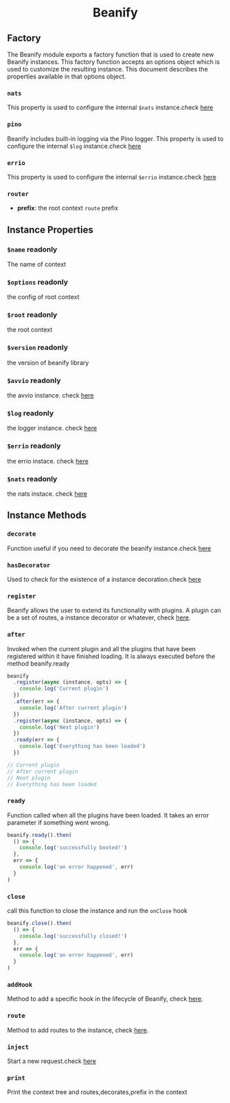 <h1 align="center">Beanify</h1>

## Factory

The Beanify module exports a factory function that is used to create new Beanify instances. This factory function accepts an options object which is used to customize the resulting instance. This document describes the properties available in that options object.

### `nats`

This property is used to configure the internal `$nats` instance.check [here](https://github.com/nats-io/nats.js#connect-options)

### `pino`

Beanify includes built-in logging via the Pino logger. This property is used to configure the internal `$log` instance.check [here](https://github.com/pinojs/pino/blob/master/docs/api.md#options)

### `errio`

This property is used to configure the internal `$errio` instance.check [here](https://github.com/causal-agent/errio#options)

### `router`

- **prefix**: the root context `route` prefix

## Instance Properties

### `$name` readonly

The name of context

### `$options` readonly

the config of root context

### `$root` readonly

the root context

### `$version` readonly

the version of beanify library

### `$avvio` readonly

the avvio instance. check [here](https://github.com/fastify/avvio#api)

### `$log` readonly

the logger instance. check [here](https://github.com/pinojs/pino/blob/master/docs/api.md#logger)

### `$errio` readonly

the errio instace. check [here](https://github.com/causal-agent/errio#api-documentation)

### `$nats` readonly

the nats instace. check [here](https://github.com/nats-io/nats.js#basic-usage)

## Instance Methods

### `decorate`

Function useful if you need to decorate the beanify instance.check [here](./Decorators.md#Usage)

### `hasDecorator`

Used to check for the existence of a instance decoration.check [here](./Decorators.md#Usage)

### `register`

Beanify allows the user to extend its functionality with plugins. A plugin can be a set of routes, a instance decorator or whatever, check [here](./Plugins.md).

### `after`

Invoked when the current plugin and all the plugins that have been registered within it have finished loading. It is always executed before the method beanify.ready

```javascript
beanify
  .register(async (instance, opts) => {
    console.log('Current plugin')
  })
  .after(err => {
    console.log('After current plugin')
  })
  .register(async (instance, opts) => {
    console.log('Next plugin')
  })
  .ready(err => {
    console.log('Everything has been loaded')
  })

// Current plugin
// After current plugin
// Next plugin
// Everything has been loaded
```

### `ready`

Function called when all the plugins have been loaded. It takes an error parameter if something went wrong.

```javascript
beanify.ready().then(
  () => {
    console.log('successfully booted!')
  },
  err => {
    console.log('an error happened', err)
  }
)
```

### `close`

call this function to close the instance and run the `onClose` hook

```javascript
beanify.close().then(
  () => {
    console.log('successfully closed!')
  },
  err => {
    console.log('an error happened', err)
  }
)
```

### `addHook`

Method to add a specific hook in the lifecycle of Beanify, check [here](./Hooks.md).

### `route`

Method to add routes to the instance, check [here](./Route.md).

### `inject`

Start a new request.check [here](./Inject.md)

### `print`

Print the context tree and routes,decorates,prefix in the context
